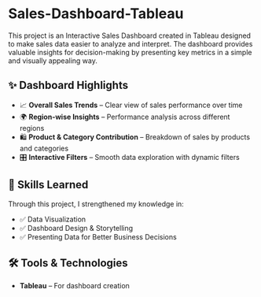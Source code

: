 # Sales-Dashboard-Tableau
This project is an Interactive Sales Dashboard created in Tableau
designed to make sales data easier to analyze and interpret. 
The dashboard provides valuable insights for decision-making by presenting key metrics in a simple and visually appealing way.

## ✨ Dashboard Highlights

* 📈 **Overall Sales Trends** – Clear view of sales performance over time
* 🌍 **Region-wise Insights** – Performance analysis across different regions
* 🛍️ **Product & Category Contribution** – Breakdown of sales by products and categories
* 🎛️ **Interactive Filters** – Smooth data exploration with dynamic filters

## 🎯 Skills Learned

Through this project, I strengthened my knowledge in:

* ✅ Data Visualization
* ✅ Dashboard Design & Storytelling
* ✅ Presenting Data for Better Business Decisions

## 🛠 Tools & Technologies

* **Tableau** – For dashboard creation


